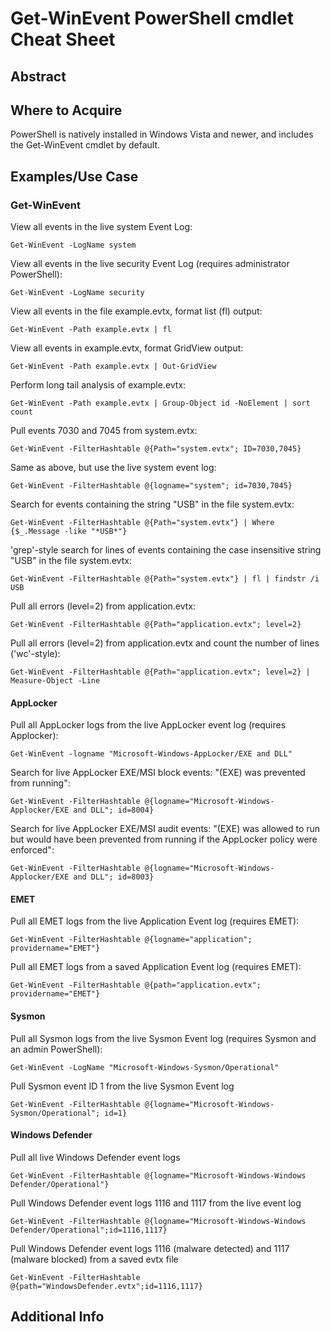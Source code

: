 Get-WinEvent PowerShell cmdlet Cheat Sheet
========
Abstract
---------

Where to Acquire
---------
PowerShell is natively installed in Windows Vista and newer, and includes the Get-WinEvent cmdlet by default.

Examples/Use Case
---------
### Get-WinEvent
View all events in the live system Event Log:
```
Get-WinEvent -LogName system
```
View all events in the live security Event Log (requires administrator PowerShell):
```
Get-WinEvent -LogName security
```
View all events in the file example.evtx, format list (fl) output:
```
Get-WinEvent -Path example.evtx | fl
 ```
View all events in example.evtx, format GridView output:
```
Get-WinEvent -Path example.evtx | Out-GridView
 ```
Perform long tail analysis of example.evtx:
```
Get-WinEvent -Path example.evtx | Group-Object id -NoElement | sort count
```
Pull events 7030 and 7045 from system.evtx:
```
Get-WinEvent -FilterHashtable @{Path="system.evtx"; ID=7030,7045}
```
Same as above, but use the live system event log:
```
Get-WinEvent -FilterHashtable @{logname="system"; id=7030,7045}
```
Search for events containing the string "USB" in the file system.evtx:
```
Get-WinEvent -FilterHashtable @{Path="system.evtx"} | Where {$_.Message -like "*USB*"}
```
'grep'-style search for lines of events containing the case insensitive string "USB" in the file system.evtx:
```
Get-WinEvent -FilterHashtable @{Path="system.evtx"} | fl | findstr /i USB
```
Pull all errors (level=2) from application.evtx:
```
Get-WinEvent -FilterHashtable @{Path="application.evtx"; level=2}
```
Pull all errors (level=2) from application.evtx and count the number of lines ('wc'-style):
```
Get-WinEvent -FilterHashtable @{Path="application.evtx"; level=2} | Measure-Object -Line
```

#### AppLocker
Pull all AppLocker logs from the live AppLocker event log (requires Applocker):
```
Get-WinEvent -logname "Microsoft-Windows-AppLocker/EXE and DLL"
```
Search for live AppLocker EXE/MSI block events: "(EXE) was prevented from running":
```
Get-WinEvent -FilterHashtable @{logname="Microsoft-Windows-Applocker/EXE and DLL"; id=8004}
```
Search for live AppLocker EXE/MSI audit events: "(EXE) was allowed to run but would have been prevented from running if the AppLocker policy were enforced":
```
Get-WinEvent -FilterHashtable @{logname="Microsoft-Windows-Applocker/EXE and DLL"; id=8003}
```

#### EMET
Pull all EMET logs from the live Application Event log (requires EMET):
```
Get-WinEvent -FilterHashtable @{logname="application"; providername="EMET"}
 ```
Pull all EMET logs from a saved Application Event log (requires EMET):
```
Get-WinEvent -FilterHashtable @{path="application.evtx"; providername="EMET"}
```

#### Sysmon
Pull all Sysmon logs from the live Sysmon Event log (requires Sysmon and an admin PowerShell):
```
Get-WinEvent -LogName "Microsoft-Windows-Sysmon/Operational"
```
Pull Sysmon event ID 1 from the live Sysmon Event log
```
Get-WinEvent -FilterHashtable @{logname="Microsoft-Windows-Sysmon/Operational"; id=1}
```

#### Windows Defender
Pull all live Windows Defender event logs
```
Get-WinEvent -FilterHashtable @{logname="Microsoft-Windows-Windows Defender/Operational"}
```
Pull Windows Defender event logs 1116 and 1117 from the live event log
```
Get-WinEvent -FilterHashtable @{logname="Microsoft-Windows-Windows Defender/Operational";id=1116,1117}
```
Pull Windows Defender event logs 1116 (malware detected) and 1117 (malware blocked) from a saved evtx file
```
Get-WinEvent -FilterHashtable @{path="WindowsDefender.evtx";id=1116,1117}
```
Additional Info
--------------
